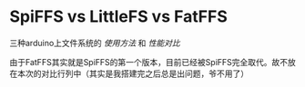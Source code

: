 # SpiFFS vs LittleFS vs FatFFS

三种arduino上文件系统的 *使用方法* 和 *性能对比*

由于FatFFS其实就是SpiFFS的第一个版本，目前已经被SpiFFS完全取代。故不放在本次的对比行列中（其实是我搭建完之后总是出问题，爷不用了）
